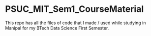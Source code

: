 # PSUC_MIT_Sem1_CourseMaterial
This repo has all the files of code that I made / used while studying in Manipal for my BTech Data Science First Semester.
